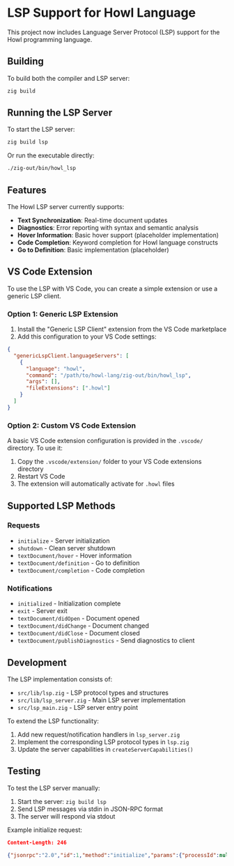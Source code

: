 # LSP Support for Howl Language

This project now includes Language Server Protocol (LSP) support for the Howl programming language.

## Building

To build both the compiler and LSP server:

```bash
zig build
```

## Running the LSP Server

To start the LSP server:

```bash
zig build lsp
```

Or run the executable directly:

```bash
./zig-out/bin/howl_lsp
```

## Features

The Howl LSP server currently supports:

- **Text Synchronization**: Real-time document updates
- **Diagnostics**: Error reporting with syntax and semantic analysis
- **Hover Information**: Basic hover support (placeholder implementation)
- **Code Completion**: Keyword completion for Howl language constructs
- **Go to Definition**: Basic implementation (placeholder)

## VS Code Extension

To use the LSP with VS Code, you can create a simple extension or use a generic LSP client.

### Option 1: Generic LSP Extension

1. Install the "Generic LSP Client" extension from the VS Code marketplace
2. Add this configuration to your VS Code settings:

```json
{
  "genericLspClient.languageServers": [
    {
      "language": "howl",
      "command": "/path/to/howl-lang/zig-out/bin/howl_lsp",
      "args": [],
      "fileExtensions": [".howl"]
    }
  ]
}
```

### Option 2: Custom VS Code Extension

A basic VS Code extension configuration is provided in the `.vscode/` directory. To use it:

1. Copy the `.vscode/extension/` folder to your VS Code extensions directory
2. Restart VS Code
3. The extension will automatically activate for `.howl` files

## Supported LSP Methods

### Requests
- `initialize` - Server initialization
- `shutdown` - Clean server shutdown
- `textDocument/hover` - Hover information
- `textDocument/definition` - Go to definition
- `textDocument/completion` - Code completion

### Notifications
- `initialized` - Initialization complete
- `exit` - Server exit
- `textDocument/didOpen` - Document opened
- `textDocument/didChange` - Document changed
- `textDocument/didClose` - Document closed
- `textDocument/publishDiagnostics` - Send diagnostics to client

## Development

The LSP implementation consists of:

- `src/lib/lsp.zig` - LSP protocol types and structures
- `src/lib/lsp_server.zig` - Main LSP server implementation
- `src/lsp_main.zig` - LSP server entry point

To extend the LSP functionality:

1. Add new request/notification handlers in `lsp_server.zig`
2. Implement the corresponding LSP protocol types in `lsp.zig`
3. Update the server capabilities in `createServerCapabilities()`

## Testing

To test the LSP server manually:

1. Start the server: `zig build lsp`
2. Send LSP messages via stdin in JSON-RPC format
3. The server will respond via stdout

Example initialize request:
```json
Content-Length: 246

{"jsonrpc":"2.0","id":1,"method":"initialize","params":{"processId":null,"clientInfo":{"name":"test-client"},"rootUri":"file:///path/to/project","capabilities":{"textDocument":{"completion":{},"hover":{}}}}}
```
